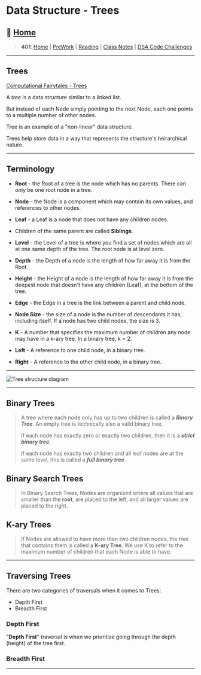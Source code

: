 # Data Structure - Trees

## 🏡 [**Home**](https://mistidinzy.github.io/ReadingNotes/)

> **401**: [Home](https://bit.ly/3EcMrF6)
|
[PreWork](https://bit.ly/3jzkAa1)
|
[Reading](https://bit.ly/3b8DLDc)
|
[Class Notes](https://bit.ly/3Eglbpb)
|
[DSA Code Challenges](https://bit.ly/3GjNoNG)
>

---

## Trees

[Computational Fairytales - Trees](http://computationaltales.blogspot.com/2011/05/binary-search-trees-and-speck-spider.html)

A *tree* is a data structure similar to a linked list.

But instead of each Node simply pointing to the next Node, each one points to a multiple number of other nodes.

Tree is an example of a "non-linear" data structure.

Trees help store data in a way that represents the structure's heirarchical nature.

---

## Terminology

* **Root** - the Root of a tree is the node which has no parents. There can only be one root node in a tree.

* **Node** - the Node is a component which may contain its own values, and references to other nodes.

* **Leaf** - a Leaf is a node that does not have any children nodes.

* Children of the same parent are called **Siblings**.

* **Level** - the Level of a tree is where you find a set of nodes which are all at one same depth of the tree. The root node is at level zero.

* **Depth** - the Depth of a node is the length of how far away it is from the Root.

* **Height** - the Height of a node is the length of how far away it is from the deepest node that doesn't have any children (Leaf), at the bottom of the tree.

* **Edge** - the Edge in a tree is the link between a parent and child node.

* **Node Size** - the size of a node is the number of descendants it has, including itself. If a node has two child nodes, the size is 3.

* **K** - A number that specifies the maximum number of children any node may have in a k-ary tree. In a binary tree, k = 2.

* **Left** - A reference to one child node, in a binary tree.

* **Right** - A reference to the other child node, in a binary tree.

---

![Tree structure diagram](https://i.imgur.com/6OJl3fU.png)

---

## Binary Trees

> A tree where each node only has up to two children is called a ***Binary Tree***. An empty tree is technically also a valid binary tree.
>
> If each node has exactly zero or exactly two children, then it is a ***strict binary tree***.
>
> If each node has exactly two children and all leaf nodes are at the same level, this is called a ***full binary tree***.

## Binary Search Trees

> In Binary Search Trees, Nodes are organized where all values that are smaller than the **root**, are placed to the left, and all larger values are placed to the right.

## K-ary Trees

> If Nodes are allowed to have more than two children nodes, the tree that contains them is called a **K-ary Tree**. We use K to refer to the maximum number of children that each Node is able to have.

---

## Traversing Trees

There are two categories of traversals when it comes to Trees:

* Depth First
* Breadth First

### Depth First

"**Depth First**" traversal is when we prioritize going through the depth (height) of the tree first.

### Breadth First

---
